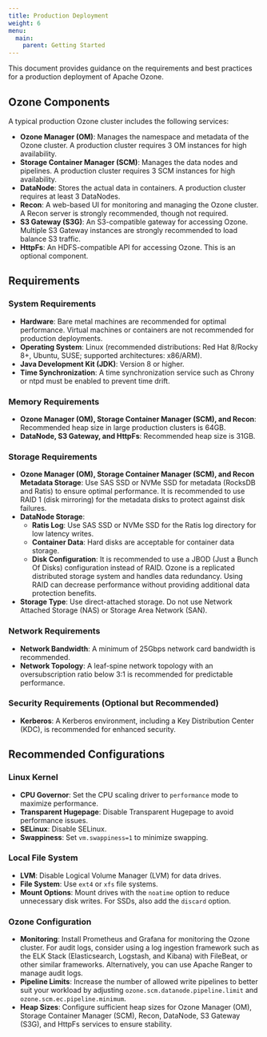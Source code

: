 ```yaml
---
title: Production Deployment
weight: 6
menu:
  main:
    parent: Getting Started
---
```

<!--
  Licensed to the Apache Software Foundation (ASF) under one or more
  contributor license agreements.  See the NOTICE file distributed with
  this work for additional information regarding copyright ownership.
  The ASF licenses this file to You under the Apache License, Version 2.0
  (the "License"); you may not use this file except in compliance with
  the License.  You may obtain a copy of the License at

      http://www.apache.org/licenses/LICENSE-2.0

  Unless required by applicable law or agreed to in writing, software
  distributed under the License is distributed on an "AS IS" BASIS,
  WITHOUT WARRANTIES OR CONDITIONS OF ANY KIND, either express or implied.
  See the License for the specific language governing permissions and
  limitations under the License.
-->

This document provides guidance on the requirements and best practices for a production deployment of Apache Ozone.

## Ozone Components

A typical production Ozone cluster includes the following services:

*   **Ozone Manager (OM)**: Manages the namespace and metadata of the Ozone cluster. A production cluster requires 3 OM instances for high availability.
*   **Storage Container Manager (SCM)**: Manages the data nodes and pipelines. A production cluster requires 3 SCM instances for high availability.
*   **DataNode**: Stores the actual data in containers. A production cluster requires at least 3 DataNodes.
*   **Recon**: A web-based UI for monitoring and managing the Ozone cluster. A Recon server is strongly recommended, though not required.
*   **S3 Gateway (S3G)**: An S3-compatible gateway for accessing Ozone. Multiple S3 Gateway instances are strongly recommended to load balance S3 traffic.
*   **HttpFs**: An HDFS-compatible API for accessing Ozone. This is an optional component.

## Requirements

### System Requirements

*   **Hardware**: Bare metal machines are recommended for optimal performance. Virtual machines or containers are not recommended for production deployments.
*   **Operating System**: Linux (recommended distributions: Red Hat 8/Rocky 8+, Ubuntu, SUSE; supported architectures: x86/ARM).
*   **Java Development Kit (JDK)**: Version 8 or higher.
*   **Time Synchronization**: A time synchronization service such as Chrony or ntpd must be enabled to prevent time drift.

### Memory Requirements

*   **Ozone Manager (OM), Storage Container Manager (SCM), and Recon**: Recommended heap size in large production clusters is 64GB.
*   **DataNode, S3 Gateway, and HttpFs**: Recommended heap size is 31GB.

### Storage Requirements

*   **Ozone Manager (OM), Storage Container Manager (SCM), and Recon Metadata Storage**: Use SAS SSD or NVMe SSD for metadata (RocksDB and Ratis) to ensure optimal performance. It is recommended to use RAID 1 (disk mirroring) for the metadata disks to protect against disk failures.
*   **DataNode Storage**:
    *   **Ratis Log**: Use SAS SSD or NVMe SSD for the Ratis log directory for low latency writes.
    *   **Container Data**: Hard disks are acceptable for container data storage.
    *   **Disk Configuration**: It is recommended to use a JBOD (Just a Bunch Of Disks) configuration instead of RAID. Ozone is a replicated distributed storage system and handles data redundancy. Using RAID can decrease performance without providing additional data protection benefits.
*   **Storage Type**: Use direct-attached storage. Do not use Network Attached Storage (NAS) or Storage Area Network (SAN).

### Network Requirements

*   **Network Bandwidth**: A minimum of 25Gbps network card bandwidth is recommended.
*   **Network Topology**: A leaf-spine network topology with an oversubscription ratio below 3:1 is recommended for predictable performance.

### Security Requirements (Optional but Recommended)

*   **Kerberos**: A Kerberos environment, including a Key Distribution Center (KDC), is recommended for enhanced security.

## Recommended Configurations

### Linux Kernel

*   **CPU Governor**: Set the CPU scaling driver to `performance` mode to maximize performance.
*   **Transparent Hugepage**: Disable Transparent Hugepage to avoid performance issues.
*   **SELinux**: Disable SELinux.
*   **Swappiness**: Set `vm.swappiness=1` to minimize swapping.

### Local File System

*   **LVM**: Disable Logical Volume Manager (LVM) for data drives.
*   **File System**: Use `ext4` or `xfs` file systems.
*   **Mount Options**: Mount drives with the `noatime` option to reduce unnecessary disk writes. For SSDs, also add the `discard` option.

### Ozone Configuration

*   **Monitoring**: Install Prometheus and Grafana for monitoring the Ozone cluster. For audit logs, consider using a log ingestion framework such as the ELK Stack (Elasticsearch, Logstash, and Kibana) with FileBeat, or other similar frameworks. Alternatively, you can use Apache Ranger to manage audit logs.
*   **Pipeline Limits**: Increase the number of allowed write pipelines to better suit your workload by adjusting `ozone.scm.datanode.pipeline.limit` and `ozone.scm.ec.pipeline.minimum`.
*   **Heap Sizes**: Configure sufficient heap sizes for Ozone Manager (OM), Storage Container Manager (SCM), Recon, DataNode, S3 Gateway (S3G), and HttpFs services to ensure stability.
